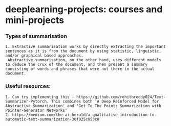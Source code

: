 # deeplearning-projects: courses and mini-projects

### Types of summarisation
    1. Extractive summarisation works by directly extracting the important sentences as it is from the document by using statistic, linguistic, and/or graphical based approaches.
     Abstractive summarisation, on the other hand, uses different models to deduce the crux of the document, and then present a summary consisting of words and phrases that were not there in the actual document.

### Useful resources:
    1. Can try implementing this - https://github.com/rohithreddy024/Text-Summarizer-Pytorch. This combines both 'A Deep Reinforced Model for Abstractive Summarization' and 'Get To The Point: Summarization with Pointer-Generator Networks'
    2. https://medium.com/the-ai-herald/a-qualitative-introduction-to-automatic-text-summarization-30f025c853c0
